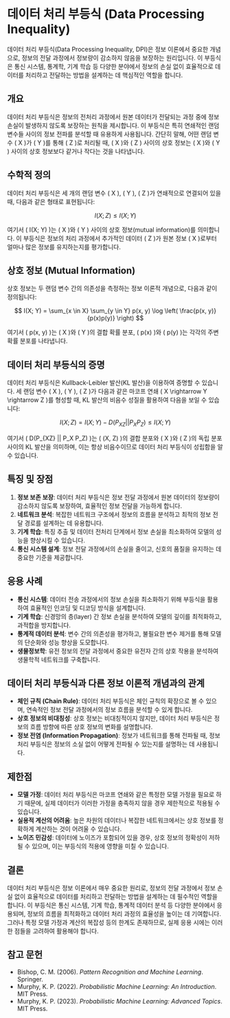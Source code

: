 # 데이터 처리 부등식 (Data Processing Inequality)

데이터 처리 부등식(Data Processing Inequality, DPI)은 정보 이론에서 중요한 개념으로, 정보의 전달 과정에서 정보량이 감소하지 않음을 보장하는 원리입니다. 이 부등식은 통신 시스템, 통계학, 기계 학습 등 다양한 분야에서 정보의 손실 없이 효율적으로 데이터를 처리하고 전달하는 방법을 설계하는 데 핵심적인 역할을 합니다.

## 개요

데이터 처리 부등식은 정보의 전처리 과정에서 원본 데이터가 전달되는 과정 중에 정보 손실이 발생하지 않도록 보장하는 원칙을 제시합니다. 이 부등식은 특히 연쇄적인 랜덤 변수들 사이의 정보 전파를 분석할 때 유용하게 사용됩니다. 간단히 말해, 어떤 랜덤 변수 \( X \)가 \( Y \)를 통해 \( Z \)로 처리될 때, \( X \)와 \( Z \) 사이의 상호 정보는 \( X \)와 \( Y \) 사이의 상호 정보보다 같거나 작다는 것을 나타냅니다.

## 수학적 정의

데이터 처리 부등식은 세 개의 랜덤 변수 \( X \), \( Y \), \( Z \)가 연쇄적으로 연결되어 있을 때, 다음과 같은 형태로 표현됩니다:

$$
I(X; Z) \leq I(X; Y)
$$

여기서 \( I(X; Y) \)는 \( X \)와 \( Y \) 사이의 상호 정보(mutual information)를 의미합니다. 이 부등식은 정보의 처리 과정에서 추가적인 데이터 \( Z \)가 원본 정보 \( X \)로부터 얼마나 많은 정보를 유지하는지를 평가합니다.

## 상호 정보 (Mutual Information)

상호 정보는 두 랜덤 변수 간의 의존성을 측정하는 정보 이론적 개념으로, 다음과 같이 정의됩니다:

$$
I(X; Y) = \sum_{x \in X} \sum_{y \in Y} p(x, y) \log \left( \frac{p(x, y)}{p(x)p(y)} \right)
$$

여기서 \( p(x, y) \)는 \( X \)와 \( Y \)의 결합 확률 분포, \( p(x) \)와 \( p(y) \)는 각각의 주변 확률 분포를 나타냅니다.

## 데이터 처리 부등식의 증명

데이터 처리 부등식은 Kullback-Leibler 발산(KL 발산)을 이용하여 증명할 수 있습니다. 세 랜덤 변수 \( X \), \( Y \), \( Z \)가 다음과 같은 마코프 연쇄 \( X \rightarrow Y \rightarrow Z \)를 형성할 때, KL 발산의 비음수 성질을 활용하여 다음을 보일 수 있습니다:

$$
I(X; Z) = I(X; Y) - D(P_{XZ} || P_X P_Z) \leq I(X; Y)
$$

여기서 \( D(P_{XZ} || P_X P_Z) \)는 \( (X, Z) \)의 결합 분포와 \( X \)와 \( Z \)의 독립 분포 사이의 KL 발산을 의미하며, 이는 항상 비음수이므로 데이터 처리 부등식이 성립함을 알 수 있습니다.

## 특징 및 장점

1. **정보 보존 보장**: 데이터 처리 부등식은 정보 전달 과정에서 원본 데이터의 정보량이 감소하지 않도록 보장하여, 효율적인 정보 전달을 가능하게 합니다.
2. **네트워크 분석**: 복잡한 네트워크 구조에서 정보의 흐름을 분석하고 최적의 정보 전달 경로를 설계하는 데 유용합니다.
3. **기계 학습**: 특징 추출 및 데이터 전처리 단계에서 정보 손실을 최소화하여 모델의 성능을 향상시킬 수 있습니다.
4. **통신 시스템 설계**: 정보 전달 과정에서의 손실을 줄이고, 신호의 품질을 유지하는 데 중요한 기준을 제공합니다.

## 응용 사례

- **통신 시스템**: 데이터 전송 과정에서의 정보 손실을 최소화하기 위해 부등식을 활용하여 효율적인 인코딩 및 디코딩 방식을 설계합니다.
- **기계 학습**: 신경망의 층(layer) 간 정보 손실을 분석하여 모델의 깊이를 최적화하고, 과적합을 방지합니다.
- **통계적 데이터 분석**: 변수 간의 의존성을 평가하고, 불필요한 변수 제거를 통해 모델의 단순화와 성능 향상을 도모합니다.
- **생물정보학**: 유전 정보의 전달 과정에서 중요한 유전자 간의 상호 작용을 분석하여 생물학적 네트워크를 구축합니다.

## 데이터 처리 부등식과 다른 정보 이론적 개념과의 관계

- **체인 규칙 (Chain Rule)**: 데이터 처리 부등식은 체인 규칙의 확장으로 볼 수 있으며, 연속적인 정보 전달 과정에서의 정보 흐름을 분석할 수 있게 합니다.
- **상호 정보의 비대칭성**: 상호 정보는 비대칭적이지 않지만, 데이터 처리 부등식은 정보의 흐름 방향에 따른 상호 정보의 변화를 설명합니다.
- **정보 전염 (Information Propagation)**: 정보가 네트워크를 통해 전파될 때, 정보 처리 부등식은 정보의 소실 없이 어떻게 전파될 수 있는지를 설명하는 데 사용됩니다.

## 제한점

- **모델 가정**: 데이터 처리 부등식은 마코프 연쇄와 같은 특정한 모델 가정을 필요로 하기 때문에, 실제 데이터가 이러한 가정을 충족하지 않을 경우 제한적으로 적용될 수 있습니다.
- **실용적 계산의 어려움**: 높은 차원의 데이터나 복잡한 네트워크에서는 상호 정보를 정확하게 계산하는 것이 어려울 수 있습니다.
- **노이즈 민감성**: 데이터에 노이즈가 포함되어 있을 경우, 상호 정보의 정확성이 저하될 수 있으며, 이는 부등식의 적용에 영향을 미칠 수 있습니다.

## 결론

데이터 처리 부등식은 정보 이론에서 매우 중요한 원리로, 정보의 전달 과정에서 정보 손실 없이 효율적으로 데이터를 처리하고 전달하는 방법을 설계하는 데 필수적인 역할을 합니다. 이 부등식은 통신 시스템, 기계 학습, 통계적 데이터 분석 등 다양한 분야에서 응용되며, 정보의 흐름을 최적화하고 데이터 처리 과정의 효율성을 높이는 데 기여합니다. 그러나 특정 모델 가정과 계산의 복잡성 등의 한계도 존재하므로, 실제 응용 시에는 이러한 점들을 고려하여 활용해야 합니다.

## 참고 문헌

- Bishop, C. M. (2006). *Pattern Recognition and Machine Learning*. Springer.
- Murphy, K. P. (2022). *Probabilistic Machine Learning: An Introduction*. MIT Press.
- Murphy, K. P. (2023). *Probabilistic Machine Learning: Advanced Topics*. MIT Press.